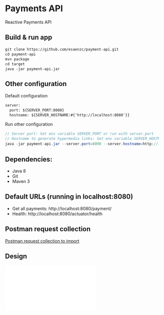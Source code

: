 # Payments API
Reactive Payments API

## Build & run app

```
git clone https://github.com/esaenzc/payment-api.git
cd payment-api
mvn package
cd target
java -jar payment-api.jar
```

## Other configuration

Default configuration
```
server:
  port: ${SERVER_PORT:8080}
  hostname: ${SERVER_HOSTNAME:#{'http://localhost:8080'}}
```
Run other configuration

```java
// Server port: Set env variable SERVER_PORT or run with server.port
// Hostname to generate hypermedia links: Set env variable SERVER_HOSTNAME or run with server.hostname
java -jar payment-api.jar --server.port=8090 --server.hostname=http://localhost:8090
```

## Dependencies: 

* Java 8
* Git 
* Maven 3

## Default URLs (running in localhost:8080)
 
* Get all payments: http://localhost:8080/payment/
* Health: http://localhost:8080/actuator/health

## Postman request collection

[Postman request collection to import](payment-api.postman_collection-v2_1.json)


## Design

![Design](design.pdf)

